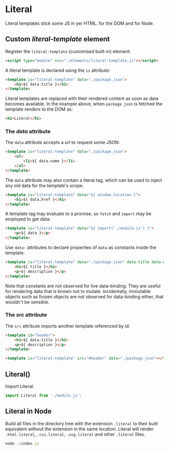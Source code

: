# Literal

Literal templates stick some JS in yer HTML. for the DOM and for Node.


## Custom *literal-template* element

Register the `literal-template` (customised built-in) element:

```html
<script type="module" src="./elements/literal-template.js"></script> 
```

A literal template is declared using the `is` attribute:

```html
<template is="literal-template" data="./package.json">
    <h1>${ data.title }</h1>
</template>
```

Literal templates are replaced with their rendered content as soon as data 
becomes available. In the example above, when `package.json` is fetched 
the template renders to the DOM as:

```html
<h1>Literal</h1>
```

### The *data* attribute

The `data` attribute accepts a url to request some JSON:

```html
<template is="literal-template" data="./package.json">
    <ul>
        <li>${ data.name }</li>
    </ul>
</template>
```

The `data` attribute may also contain a literal tag, which can be used to 
inject any old data for the template's scope.

```html
<template is="literal-template" data="${ window.location }">
    <h1>${ data.href }</h1>
</template>
```

A template tag may evaluate to a promise, so `fetch` and `import` may be
employed to get data:

```html
<template is="literal-template" data="${ import('./module.js') }">
    <p>${ data }</p>
</template>
```

Use `data-` attributes to declare properties of `data` as constants inside the 
template:

```html
<template is="literal-template" data="./package.json" data-title data-description>
    <h1>${ title }</h1>
    <p>${ description }</p>
</template>
```

Note that constants are not observed for live data-binding. They are useful 
for rendering data that is known not to mutate. Incidentally, immutable 
objects such as frozen objects are not observed for data-binding either, that 
wouldn't be sensible.


### The *src* attribute

The `src` attribute imports another template referenced by id:

```html
<template id="header">
    <h1>${ data.title }</h1>
    <p>${ description }</p>
</template>

<template is="literal-template" src="#header" data="./package.json"></template>
```


## Literal()

Import Literal:

```js
import Literal from './module.js';
```


## Literal in Node

Build all files in the directory tree with the extension `.literal` to their
built equivalent without the extension in the same location. Literal will render 
`.html.literal`, `.css.literal`, `.svg.literal` and other `.literal` files.

```js
node ./index.js
```
